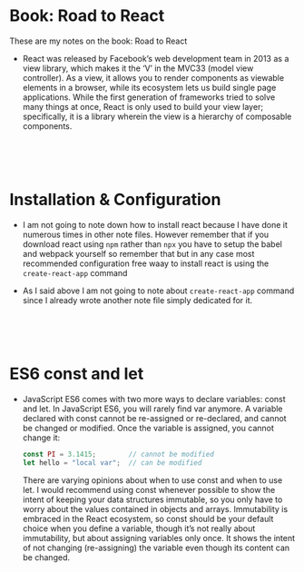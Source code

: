 # Book: Road to React

These are my notes on the book: Road to React

- React was released by Facebook’s web development team in 2013 as a view library, which makes it the ‘V’ in the MVC33 (model view controller). As a view, it allows you to render components as viewable elements in a browser, while its ecosystem lets us build single page applications. While the first generation of frameworks tried to solve many things at once, React is only used to build your view layer; specifically, it is a library wherein the view is a hierarchy of composable components.

<br>
<br>
<br>

# Installation & Configuration

- I am not going to note down how to install react because I have done it numerous times in other note files. However remember that if you download react using `npm` rather than `npx` you have to setup the babel and webpack yourself so remember that but in any case most recommended configuration free waay to install react is using the `create-react-app` command

- As I said above I am not going to note about `create-react-app` command since I already wrote another note file simply dedicated for it.

<br>
<br>
<br>

# ES6 const and let

- JavaScript ES6 comes with two more ways to declare variables: const and let. In JavaScript ES6, you will rarely find var anymore. A variable declared with const cannot be re-assigned or re-declared, and cannot be changed or modified. Once the variable is assigned, you cannot change it:
  ```js
  const PI = 3.1415;        // cannot be modified
  let hello = "local var";  // can be modified
  ```
  There are varying opinions about when to use const and when to use let. I would recommend using const whenever possible to show the intent of keeping your data structures immutable, so you only have to worry about the values contained in objects and arrays. Immutability is embraced in the React ecosystem, so const should be your default choice when you define a variable, though it’s not really about immutability, but about assigning variables only once. It shows the intent of not changing (re-assigning) the variable even though its content can be changed.
